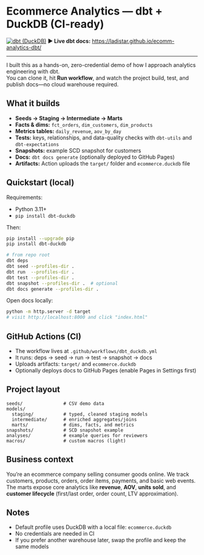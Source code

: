 # Ecommerce Analytics — dbt + DuckDB (CI-ready)
[![dbt (DuckDB)](https://github.com/ladistar/ecomm-analytics-dbt/actions/workflows/dbt_duckdb.yml/badge.svg)](https://github.com/ladistar/ecomm-analytics-dbt/actions/workflows/dbt_duckdb.yml)
**▶ Live dbt docs:** https://ladistar.github.io/ecomm-analytics-dbt/

---
I built this as a hands-on, zero-credential demo of how I approach analytics engineering with dbt.  
You can clone it, hit **Run workflow**, and watch the project build, test, and publish docs—no cloud warehouse required.

## What it builds
- **Seeds → Staging → Intermediate → Marts**
- **Facts & dims:** `fct_orders`, `dim_customers`, `dim_products`
- **Metrics tables:** `daily_revenue`, `aov_by_day`
- **Tests:** keys, relationships, and data-quality checks with `dbt-utils` and `dbt-expectations`
- **Snapshots:** example SCD snapshot for customers
- **Docs:** `dbt docs generate` (optionally deployed to GitHub Pages)
- **Artifacts:** Action uploads the `target/` folder and `ecommerce.duckdb` file

## Quickstart (local)

Requirements:
- Python 3.11+
- `pip install dbt-duckdb`

Then:
```bash
pip install --upgrade pip
pip install dbt-duckdb

# from repo root
dbt deps
dbt seed --profiles-dir .
dbt run  --profiles-dir .
dbt test --profiles-dir .
dbt snapshot --profiles-dir .  # optional
dbt docs generate --profiles-dir .
```

Open docs locally:
```bash
python -m http.server -d target
# visit http://localhost:8000 and click "index.html"
```

## GitHub Actions (CI)

- The workflow lives at `.github/workflows/dbt_duckdb.yml`
- It runs: deps → seed → run → test → snapshot → docs
- Uploads artifacts: `target/` and `ecommerce.duckdb`
- Optionally deploys docs to GitHub Pages (enable Pages in Settings first)

## Project layout

```
seeds/               # CSV demo data
models/
  staging/           # typed, cleaned staging models
  intermediate/      # enriched aggregates/joins
  marts/             # dims, facts, and metrics
snapshots/           # SCD snapshot example
analyses/            # example queries for reviewers
macros/              # custom macros (light)
```

## Business context

You’re an ecommerce company selling consumer goods online. We track customers, products, orders, order items, payments, and basic web events. The marts expose core analytics like **revenue**, **AOV**, **units sold**, and **customer lifecycle** (first/last order, order count, LTV approximation).

## Notes

- Default profile uses DuckDB with a local file: `ecommerce.duckdb`
- No credentials are needed in CI
- If you prefer another warehouse later, swap the profile and keep the same models
